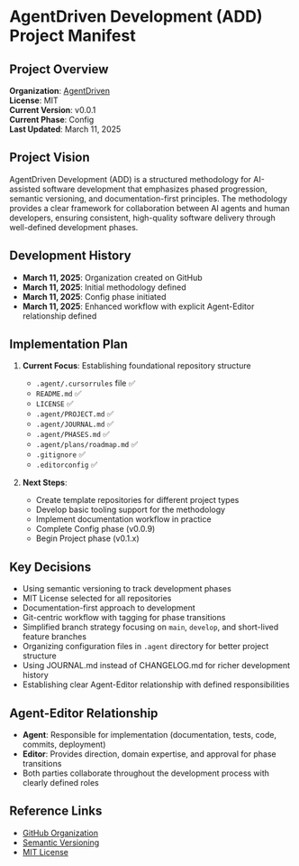 # AgentDriven Development (ADD) Project Manifest

## Project Overview

**Organization**: [AgentDriven](https://github.com/AgentDriven)  
**License**: MIT  
**Current Version**: v0.0.1  
**Current Phase**: Config  
**Last Updated**: March 11, 2025

## Project Vision

AgentDriven Development (ADD) is a structured methodology for AI-assisted software development that emphasizes phased progression, semantic versioning, and documentation-first principles. The methodology provides a clear framework for collaboration between AI agents and human developers, ensuring consistent, high-quality software delivery through well-defined development phases.

## Development History

- **March 11, 2025**: Organization created on GitHub
- **March 11, 2025**: Initial methodology defined
- **March 11, 2025**: Config phase initiated
- **March 11, 2025**: Enhanced workflow with explicit Agent-Editor relationship defined

## Implementation Plan

1. **Current Focus**: Establishing foundational repository structure

   - `.agent/.cursorrules` file ✅
   - `README.md` ✅
   - `LICENSE` ✅
   - `.agent/PROJECT.md` ✅
   - `.agent/JOURNAL.md` ✅
   - `.agent/PHASES.md` ✅
   - `.agent/plans/roadmap.md` ✅
   - `.gitignore` ✅
   - `.editorconfig` ✅

2. **Next Steps**:
   - Create template repositories for different project types
   - Develop basic tooling support for the methodology
   - Implement documentation workflow in practice
   - Complete Config phase (v0.0.9)
   - Begin Project phase (v0.1.x)

## Key Decisions

- Using semantic versioning to track development phases
- MIT License selected for all repositories
- Documentation-first approach to development
- Git-centric workflow with tagging for phase transitions
- Simplified branch strategy focusing on `main`, `develop`, and short-lived feature branches
- Organizing configuration files in `.agent` directory for better project structure
- Using JOURNAL.md instead of CHANGELOG.md for richer development history
- Establishing clear Agent-Editor relationship with defined responsibilities

## Agent-Editor Relationship

- **Agent**: Responsible for implementation (documentation, tests, code, commits, deployment)
- **Editor**: Provides direction, domain expertise, and approval for phase transitions
- Both parties collaborate throughout the development process with clearly defined roles

## Reference Links

- [GitHub Organization](https://github.com/AgentDriven)
- [Semantic Versioning](https://semver.org/)
- [MIT License](https://opensource.org/licenses/MIT)
